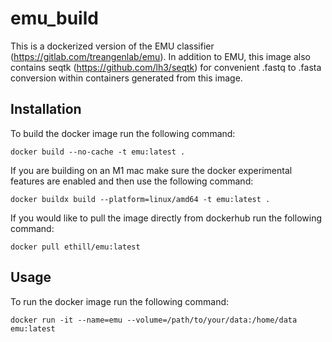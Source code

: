 # emu_build
This is a dockerized version of the EMU classifier (https://gitlab.com/treangenlab/emu).
In addition to EMU, this image also contains seqtk (https://github.com/lh3/seqtk) for convenient .fastq to .fasta conversion within containers generated from this image.

## Installation
To build the docker image run the following command:
```
docker build --no-cache -t emu:latest .
```

If you are building on an M1 mac make sure the docker experimental features are enabled and then use the following command:
```
docker buildx build --platform=linux/amd64 -t emu:latest .
```

If you would like to pull the image directly from dockerhub run the following command:
```
docker pull ethill/emu:latest
```

## Usage
To run the docker image run the following command:
```
docker run -it --name=emu --volume=/path/to/your/data:/home/data emu:latest
```